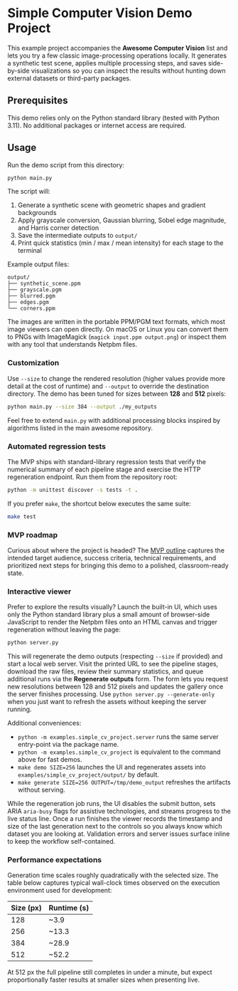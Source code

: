 # Simple Computer Vision Demo Project

This example project accompanies the **Awesome Computer Vision** list and lets you try a few classic image-processing operations locally. It generates a synthetic test scene, applies multiple processing steps, and saves side-by-side visualizations so you can inspect the results without hunting down external datasets or third-party packages.

## Prerequisites

This demo relies only on the Python standard library (tested with Python 3.11). No additional packages or internet access are required.

## Usage

Run the demo script from this directory:

```bash
python main.py
```

The script will:

1. Generate a synthetic scene with geometric shapes and gradient backgrounds
2. Apply grayscale conversion, Gaussian blurring, Sobel edge magnitude, and Harris corner detection
3. Save the intermediate outputs to `output/`
4. Print quick statistics (min / max / mean intensity) for each stage to the terminal

Example output files:

```
output/
├── synthetic_scene.ppm
├── grayscale.pgm
├── blurred.pgm
├── edges.pgm
└── corners.ppm
```

The images are written in the portable PPM/PGM text formats, which most image viewers can open directly. On macOS or Linux you can convert them to PNGs with ImageMagick (`magick input.ppm output.png`) or inspect them with any tool that understands Netpbm files.

### Customization

Use `--size` to change the rendered resolution (higher values provide more detail at the cost of runtime) and `--output` to override the destination directory. The demo has been tuned for sizes between **128** and **512** pixels:

```bash
python main.py --size 384 --output ./my_outputs
```

Feel free to extend `main.py` with additional processing blocks inspired by algorithms listed in the main awesome repository.

### Automated regression tests

The MVP ships with standard-library regression tests that verify the numerical summary of each pipeline stage and exercise the HTTP regeneration endpoint. Run them from the repository root:

```bash
python -m unittest discover -s tests -t .
```

If you prefer `make`, the shortcut below executes the same suite:

```bash
make test
```

### MVP roadmap

Curious about where the project is headed? The [MVP outline](MVP_PLAN.md) captures the intended target audience, success criteria, technical requirements, and prioritized next steps for bringing this demo to a polished, classroom-ready state.

### Interactive viewer

Prefer to explore the results visually? Launch the built-in UI, which uses only the Python standard library plus a small amount of browser-side JavaScript to render the Netpbm files onto an HTML canvas and trigger regeneration without leaving the page:

```bash
python server.py
```

This will regenerate the demo outputs (respecting `--size` if provided) and start a local web server. Visit the printed URL to see the pipeline stages, download the raw files, review their summary statistics, and queue additional runs via the **Regenerate outputs** form. The form lets you request new resolutions between 128 and 512 pixels and updates the gallery once the server finishes processing. Use `python server.py --generate-only` when you just want to refresh the assets without keeping the server running.

Additional conveniences:

- `python -m examples.simple_cv_project.server` runs the same server entry-point via the package name.
- `python -m examples.simple_cv_project` is equivalent to the command above for fast demos.
- `make demo SIZE=256` launches the UI and regenerates assets into `examples/simple_cv_project/output/` by default.
- `make generate SIZE=256 OUTPUT=/tmp/demo_output` refreshes the artifacts without serving.

While the regeneration job runs, the UI disables the submit button, sets ARIA `aria-busy` flags for assistive technologies, and streams progress to the live status line. Once a run finishes the viewer records the timestamp and size of the last generation next to the controls so you always know which dataset you are looking at. Validation errors and server issues surface inline to keep the workflow self-contained.

### Performance expectations

Generation time scales roughly quadratically with the selected size. The table below captures typical wall-clock times observed on the execution environment used for development:

| Size (px) | Runtime (s) |
|-----------|-------------|
| 128       | ~3.9        |
| 256       | ~13.3       |
| 384       | ~28.9       |
| 512       | ~52.2       |

At 512 px the full pipeline still completes in under a minute, but expect proportionally faster results at smaller sizes when presenting live.
